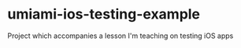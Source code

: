 umiami-ios-testing-example
==========================

Project which accompanies a lesson I'm teaching on testing iOS apps
